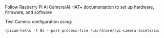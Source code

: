 Follow Rasberry Pi AI Camera/AI HAT+ documentation to set up hardware, firmware, and software

Test Camera configuration using:
```markdown
rpicam-hello -t 0s --post-process-file /usr/share/rpi-camera-assets/imx500_posenet.json --viewfinder-width 1920 --viewfinder-height 1080 --framerate 30
